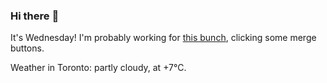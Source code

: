 ### Hi there :wave:

It's Wednesday! I'm probably working for [this bunch](https://github.com/kohofinancial), clicking some merge buttons.

Weather in Toronto: partly cloudy, at +7°C.
